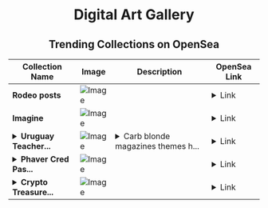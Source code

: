 <div align="center">

# Digital Art Gallery

## Trending Collections on OpenSea

| Collection Name                       | Image                                                                                     | Description                       | OpenSea Link                                                                                          |
|---------------------------------------|-------------------------------------------------------------------------------------------|-----------------------------------|--------------------------------------------------------------------------------------------------------|
| **Rodeo posts** | ![Image](https://i.seadn.io/s/raw/files/3f27c2a752108584740e6ff2df962662.png?w=500&auto=format?w=200&auto=format) |  | <details><summary>Link</summary>[Rodeo posts](https://opensea.io/collection/rodeo-posts-2021)</details> |
| **Imagine** | ![Image](https://i.seadn.io/s/raw/files/197955e9c84d21a172abb757dd710ad9.jpg?w=500&auto=format?w=200&auto=format) |  | <details><summary>Link</summary>[Imagine](https://opensea.io/collection/imagine-458)</details> |
| **<details><summary>Uruguay Teacher...</summary>Uruguay Teacher Formula</details>** | ![Image](https://i.seadn.io/s/raw/files/786362c0900e897c8270813df8891783.jpg?w=500&auto=format?w=200&auto=format) | <details><summary>Carb blonde magazines themes h...</summary>Carb blonde magazines themes hungry got expert</details> | <details><summary>Link</summary>[Uruguay Teacher Formula](https://opensea.io/collection/uruguay-teacher-formula)</details> |
| **<details><summary>Phaver Cred Pas...</summary>Phaver Cred Pass S1</details>** | ![Image](https://i.seadn.io/s/raw/files/0511e7223688ff7a8b6e1698fd9fca9f.png?w=500&auto=format?w=200&auto=format) |  | <details><summary>Link</summary>[Phaver Cred Pass S1](https://opensea.io/collection/phaver-cred-pass-s1)</details> |
| **<details><summary>Crypto Treasure...</summary>Crypto Treasures</details>** | ![Image](https://i.seadn.io/s/raw/files/6c1ec70d961718a74886f41a6562dc4e.jpg?w=500&auto=format?w=200&auto=format) |  | <details><summary>Link</summary>[Crypto Treasures](https://opensea.io/collection/crypto-treasures-10)</details> |

</div>